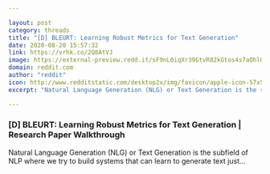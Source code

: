 ```yaml
---

layout: post
category: threads
title: "[D] BLEURT: Learning Robust Metrics for Text Generation"
date: 2020-08-20 15:57:32
link: https://vrhk.co/2Q8AtVJ
image: https://external-preview.redd.it/sF9nL0iqXr39GtvR82kGtos4s7aOhlOOqC9cHbH64Zw.jpg?width=480&height=251.308900524&auto=webp&crop=480:251.308900524,smart&s=bc5d0ed06c07585d33cd8c2a61d4c229fe55f056
domain: reddit.com
author: "reddit"
icon: http://www.redditstatic.com/desktop2x/img/favicon/apple-icon-57x57.png
excerpt: "Natural Language Generation (NLG) or Text Generation is the subfield of NLP where we try to build systems that can learn to generate text just..."

---
```


### [D] BLEURT: Learning Robust Metrics for Text Generation | Research Paper Walkthrough

Natural Language Generation (NLG) or Text Generation is the subfield of NLP where we try to build systems that can learn to generate text just...